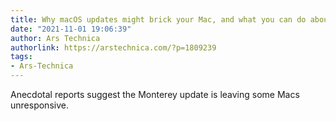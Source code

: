 ```yaml
---
title: Why macOS updates might brick your Mac, and what you can do about it
date: "2021-11-01 19:06:39"
author: Ars Technica
authorlink: https://arstechnica.com/?p=1809239
tags:
- Ars-Technica
---
```

Anecdotal reports suggest the Monterey update is leaving some Macs unresponsive.
